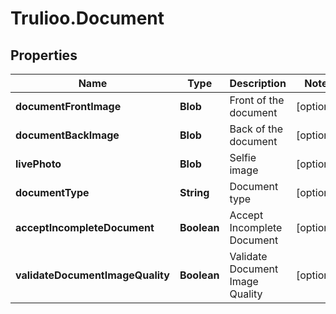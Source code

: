 # Trulioo.Document

## Properties

Name | Type | Description | Notes
------------ | ------------- | ------------- | -------------
**documentFrontImage** | **Blob** | Front of the document | [optional] 
**documentBackImage** | **Blob** | Back of the document | [optional] 
**livePhoto** | **Blob** | Selfie image | [optional] 
**documentType** | **String** | Document type | [optional] 
**acceptIncompleteDocument** | **Boolean** | Accept Incomplete Document | [optional] 
**validateDocumentImageQuality** | **Boolean** | Validate Document Image Quality | [optional] 


